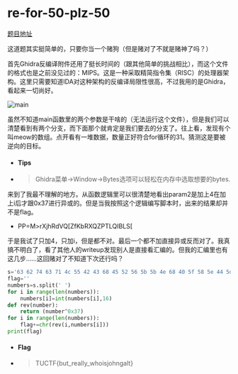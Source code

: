 # re-for-50-plz-50

[题目地址](https://adworld.xctf.org.cn/challenges/details?hash=d4125a54-8eaa-482b-b467-dca63e53fae6_2)

这道题其实挺简单的，只要你当一个赌狗（但是赌对了不就是赌神了吗？）

首先Ghidra反编译附件还用了挺长时间的（跟其他简单的挑战相比），而这个文件的格式也是之前没见过的：MIPS。这是一种采取精简指令集（RISC）的处理器架构。这里只需要知道IDA对这种架构的反编译局限性很高，不过我用的是Ghidra，看起来一切尚好。

![main](https://github.com/C0nstellati0n/NoobCTF/blob/main/%E6%94%BB%E9%98%B2%E4%B8%96%E7%95%8C/images/main.png)

虽然不知道main函数里的两个参数是干啥的（无法运行这个文件），但是我们可以清楚看到有两个分支，而下面那个就肯定是我们要去的分支了。往上看，发现有个叫meow的数组。点开看有一堆数据，数量正好符合for循环的31。猜测这是要被逆向的目标。

- #### Tips
- > Ghidra菜单->Window->Bytes选项可以轻松在内存中选取想要的bytes.

来到了我最不理解的地方。从函数逻辑里可以很清楚地看出param2是加上4在加上i后才跟0x37进行异或的。但是当我按照这个逻辑编写脚本时，出来的结果却并不是flag。

- PP=M>rXjhRdVQ[ZfKbRXQZPTLQIBLS[

于是我试了只加4，只加i，但是都不对。最后一个都不加直接异或反而对了。我真搞不明白了，看了其他人的writeup发现别人是直接看汇编的。但我的汇编里也有这几步……这回赌对了不知道下次还行吗？

```python
s='63 62 74 63 71 4c 55 42 43 68 45 52 56 5b 5b 4e 68 40 5f 58 5e 44 5d 58 5f 59 50 56 5b 43 4a'
flag=''
numbers=s.split(' ')
for i in range(len(numbers)):
    numbers[i]=int(numbers[i],16)
def rev(number):
    return (number^0x37)
for i in range(len(numbers)):
    flag+=chr(rev(i,numbers[i]))
print(flag)
```

- #### Flag
- > TUCTF{but_really_whoisjohngalt}